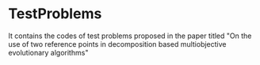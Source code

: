 # TestProblems
It contains the codes of test problems proposed in the paper titled "On the use of two reference points in decomposition based multiobjective evolutionary algorithms"
